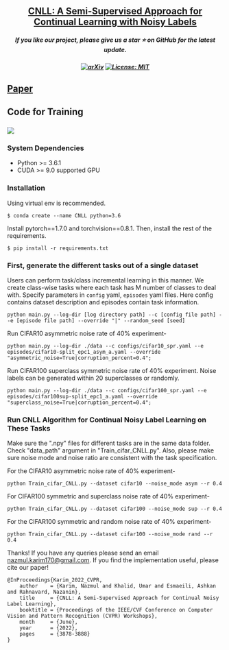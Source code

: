 <h2 align="center"> <a href="https://github.com/nazmul-karim170/CNLL-Continual_Learning_Noisy_Labels">CNLL: A Semi-Supervised Approach for Continual Learning with Noisy Labels </a></h2>
<h5 align="center"> If you like our project, please give us a star ⭐ on GitHub for the latest update.  </h2>

<h5 align="center">

[![arXiv](https://img.shields.io/badge/Arxiv-2312.09313-b31b1b.svg?logo=arXiv)](https://arxiv.org/pdf/2204.09881.pdf)
[![License: MIT](https://img.shields.io/badge/License-MIT-yellow.svg)](https://github.com/nazmul-karim170/CNLL-Continual_Learning_Noisy_Labels/blob/main/LICENSE) 


</h5>

## [Paper](https://openaccess.thecvf.com/content/CVPR2022W/CLVision/papers/Karim_CNLL_A_Semi-Supervised_Approach_for_Continual_Noisy_Label_Learning_CVPRW_2022_paper.pdf) 


## Code for Training 

### ![](resources/algorithm.png)

### System Dependencies
- Python >= 3.6.1
- CUDA >= 9.0 supported GPU

### Installation
Using virtual env is recommended.
```
$ conda create --name CNLL python=3.6
```
Install pytorch==1.7.0 and torchvision==0.8.1.
Then, install the rest of the requirements.
```
$ pip install -r requirements.txt
```

### First, generate the different tasks out of a single dataset
Users can perform task/class incremental learning in this manner. We create class-wise tasks where each task has M number of classes to deal with. Specify parameters in `config` yaml, `episodes` yaml files. Here config contains dataset description and episodes contain task information.

	python main.py --log-dir [log directory path] --c [config file path] --e [episode file path] --override "|" --random_seed [seed]

Run CIFAR10 asymmetric noise rate of 40% experiment-

	python main.py --log-dir ./data --c configs/cifar10_spr.yaml --e episodes/cifar10-split_epc1_asym_a.yaml --override "asymmetric_noise=True|corruption_percent=0.4";

Run CIFAR100 superclass symmetric noise rate of 40%  experiment. Noise labels can be generated within 20 superclasses or randomly.

	python main.py --log-dir ./data --c configs/cifar100_spr.yaml --e episodes/cifar100sup-split_epc1_a.yaml --override "superclass_noise=True|corruption_percent=0.4";



### Run CNLL Algorithm for Continual Noisy Label Learning on These Tasks

Make sure the ".npy" files for different tasks are in the same data folder. Check "data_path" argument in "Train_cifar_CNLL.py". Also, please make sure noise mode and noise ratio are consistent with the task specification. 

For the CIFAR10 asymmetric noise rate of 40% experiment-

	python Train_cifar_CNLL.py --dataset cifar10 --noise_mode asym --r 0.4
	
	
For CIFAR100 symmetric and superclass noise rate of 40% experiment-

	python Train_cifar_CNLL.py --dataset cifar100 --noise_mode sup --r 0.4	
	 
For the CIFAR100 symmetric and random noise rate of 40% experiment-

	python Train_cifar_CNLL.py --dataset cifar100 --noise_mode rand --r 0.4
	
Thanks! If you have any queries please send an email nazmul.karim170@gmail.com. If you find the implementation useful, please cite our paper!

    @InProceedings{Karim_2022_CVPR,
        author    = {Karim, Nazmul and Khalid, Umar and Esmaeili, Ashkan and Rahnavard, Nazanin},
        title     = {CNLL: A Semi-Supervised Approach for Continual Noisy Label Learning},
        booktitle = {Proceedings of the IEEE/CVF Conference on Computer Vision and Pattern Recognition (CVPR) Workshops},
        month     = {June},
        year      = {2022},
        pages     = {3878-3888}
    }


 
